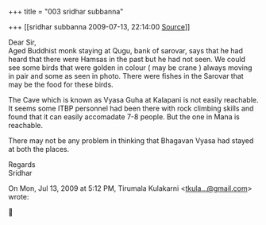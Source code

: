 +++
title = "003 sridhar subbanna"

+++
[[sridhar subbanna	2009-07-13, 22:14:00 [Source](https://groups.google.com/g/bvparishat/c/LZDOVbNhc_A)]]



Dear Sir,  
Aged Buddhist monk staying at Qugu, bank of sarovar, says that he had heard that there were Hamsas in the past but he had not seen. We could see some birds that were golden in colour ( may be crane ) always moving in pair and some as seen in photo. There were fishes in the Sarovar that may be the food for these birds.  
  
The Cave which is known as Vyasa Guha at Kalapani is not easily reachable. It seems some ITBP personnel had been there with rock climbing skills and found that it can easily accomadate 7-8 people. But the one in Mana is reachable.  
  
There may not be any problem in thinking that Bhagavan Vyasa had stayed at both the places.  
  
Regards  
Sridhar  
  

On Mon, Jul 13, 2009 at 5:12 PM, Tirumala Kulakarni \<[tkula...@gmail.com]()\> wrote:  



